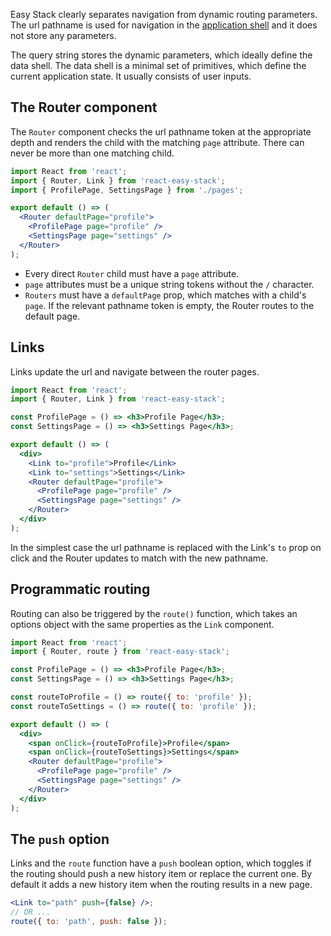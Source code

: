 Easy Stack clearly separates navigation from dynamic routing parameters. The url pathname is used for navigation in the [application shell](https://developers.google.com/web/fundamentals/architecture/app-shell) and it does not store any parameters.

The query string stores the dynamic parameters, which ideally define the data shell. The data shell is a minimal set of primitives, which define the current application state. It usually consists of user inputs.

## The Router component

The `Router` component checks the url pathname token at the appropriate depth and renders the child with the matching `page` attribute. There can never be more than one matching child.

```jsx
import React from 'react';
import { Router, Link } from 'react-easy-stack';
import { ProfilePage, SettingsPage } from './pages';

export default () => (
  <Router defaultPage="profile">
    <ProfilePage page="profile" />
    <SettingsPage page="settings" />
  </Router>
);
```

- Every direct `Router` child must have a `page` attribute.
- `page` attributes must be a unique string tokens without the `/` character.
- `Routers` must have a `defaultPage` prop, which matches with a child's `page`. If the relevant pathname token is empty, the Router routes to the default page.

## Links

Links update the url and navigate between the router pages.

```jsx
import React from 'react';
import { Router, Link } from 'react-easy-stack';

const ProfilePage = () => <h3>Profile Page</h3>;
const SettingsPage = () => <h3>Settings Page</h3>;

export default () => (
  <div>
    <Link to="profile">Profile</Link>
    <Link to="settings">Settings</Link>
    <Router defaultPage="profile">
      <ProfilePage page="profile" />
      <SettingsPage page="settings" />
    </Router>
  </div>
);
```

<div id="links-demo"></div>

In the simplest case the url pathname is replaced with the Link's `to` prop on click and the Router updates to match with the new pathname.

## Programmatic routing

Routing can also be triggered by the `route()` function, which takes an options object with the same properties as the `Link` component.

```jsx
import React from 'react';
import { Router, route } from 'react-easy-stack';

const ProfilePage = () => <h3>Profile Page</h3>;
const SettingsPage = () => <h3>Settings Page</h3>;

const routeToProfile = () => route({ to: 'profile' });
const routeToSettings = () => route({ to: 'profile' });

export default () => (
  <div>
    <span onClick={routeToProfile}>Profile</span>
    <span onClick={routeToSettings}>Settings</span>
    <Router defaultPage="profile">
      <ProfilePage page="profile" />
      <SettingsPage page="settings" />
    </Router>
  </div>
);
```

## The `push` option

Links and the `route` function have a `push` boolean option, which toggles if the routing should push a new history item or replace the current one. By default it adds a new history item when the routing results in a new page.

```jsx
<Link to="path" push={false} />;
// OR ...
route({ to: 'path', push: false });
```
